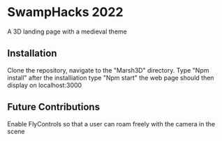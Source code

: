 # SwampHacks 2022

A 3D landing page with a medieval theme

## Installation

Clone the repository, navigate to the "Marsh3D" directory.
Type "Npm install" after the installiation type "Npm start"
the web page should then display on localhost:3000


## Future Contributions

Enable FlyControls so that a user can roam freely 
with the camera in the scene

